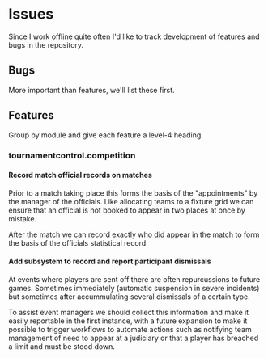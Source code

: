 # Issues

Since I work offline quite often I'd like to track development of features and
bugs in the repository.

## Bugs

More important than features, we'll list these first.

## Features

Group by module and give each feature a level-4 heading.

### tournamentcontrol.competition

#### Record match official records on matches

Prior to a match taking place this forms the basis of the "appointments" by the
manager of the officials. Like allocating teams to a fixture grid we can ensure
that an official is not booked to appear in two places at once by mistake.

After the match we can record exactly who did appear in the match to form the
basis of the officials statistical record.

#### Add subsystem to record and report participant dismissals

At events where players are sent off there are often repurcussions to future
games. Sometimes immediately (automatic suspension in severe incidents) but
sometimes after accummulating several dismissals of a certain type.

To assist event managers we should collect this information and make it easily
reportable in the first instance, with a future expansion to make it possible
to trigger workflows to automate actions such as notifying team management of
need to appear at a judiciary or that a player has breached a limit and must be
stood down.

